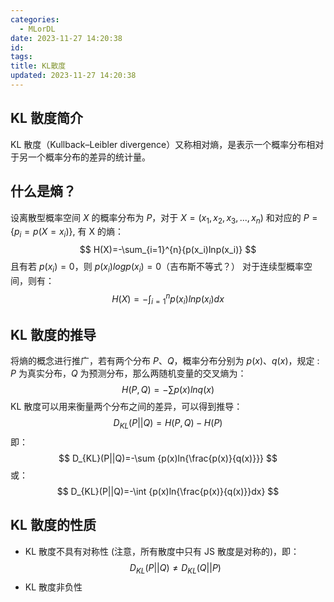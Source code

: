 ```yaml
---
categories:
  - MLorDL
date: 2023-11-27 14:20:38
id: 
tags: 
title: KL散度
updated: 2023-11-27 14:20:38
---
```

## KL 散度简介
KL 散度（Kullback–Leibler divergence）又称相对熵，是表示一个概率分布相对于另一个概率分布的差异的统计量。
## 什么是熵？
设离散型概率空间 $X$ 的概率分布为 $P$，对于 $X=(x_1,x_2,x_3,...,x_n)$ 和对应的 $P=\{p_i=p(X=x_i)\}$, 有 X 的熵：
$$
H(X)=-\sum_{i=1}^{n}{p(x_i)lnp(x_i)}
$$
且有若 $p (x_i)=0$，则 $p (x_i) logp (x_i)=0$（吉布斯不等式？）
对于连续型概率空间，则有：
$$
H(X)=-\int_{i=1}^{n}{p(x_i)lnp(x_i)dx}
$$
## KL 散度的推导
将熵的概念进行推广，若有两个分布 $P、Q$，概率分布分别为 $p(x)、q(x)$，规定 : $P$ 为真实分布，$Q$ 为预测分布，那么两随机变量的交叉熵为：
$$
H(P,Q)=-\sum p(x)ln{q(x)}
$$
KL 散度可以用来衡量两个分布之间的差异，可以得到推导：
$$
D_{KL}(P||Q)=H(P,Q)-H(P)
$$
即：
$$
D_{KL}(P||Q)=-\sum {p(x)ln{\frac{p(x)}{q(x)}}}
$$
或：
$$
D_{KL}(P||Q)=-\int {p(x)ln{\frac{p(x)}{q(x)}}dx}
$$
## KL 散度的性质
* KL 散度不具有对称性 (注意，所有散度中只有 JS 散度是对称的)，即：
$$
D_{KL}(P||Q)\not =D_{KL}(Q||P)
$$
* KL 散度非负性
